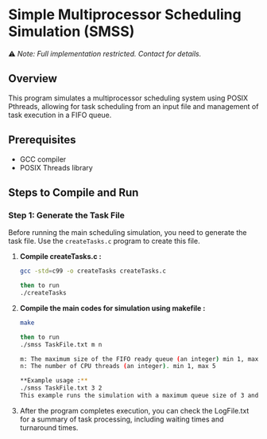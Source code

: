 # Simple Multiprocessor Scheduling Simulation (SMSS)

⚠️ *Note: Full implementation restricted. Contact for details.*  

## Overview
This program simulates a multiprocessor scheduling system using POSIX Pthreads, allowing for task scheduling from an input file and management of task execution in a FIFO queue.

## Prerequisites
- GCC compiler
- POSIX Threads library

## Steps to Compile and Run

### Step 1: Generate the Task File
Before running the main scheduling simulation, you need to generate the task file. Use the `createTasks.c` program to create this file.

1. **Compile createTasks.c :**
   ```bash
   gcc -std=c99 -o createTasks createTasks.c
   
   then to run
   ./createTasks
   
2. **Compile the main codes for simulation using makefile :**
   ```bash
   make
   
   then to run
   ./smss TaskFile.txt m n

   m: The maximum size of the FIFO ready queue (an integer) min 1, max 3
   n: The number of CPU threads (an integer). min 1, max 5
   
   **Example usage :**
   ./smss TaskFile.txt 3 2
   This example runs the simulation with a maximum queue size of 3 and 2 CPU threads.
   
3. After the program completes execution, you can check the LogFile.txt for a summary of task processing, including waiting times and turnaround times.
   
   
   
